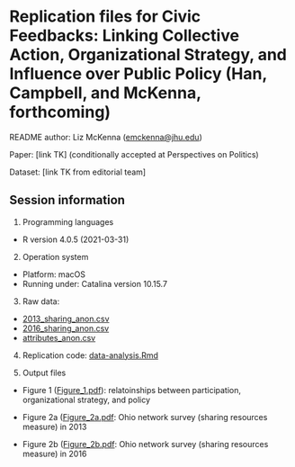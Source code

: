 # Replication files for Civic Feedbacks: Linking Collective Action, Organizational Strategy, and Influence over Public Policy (Han, Campbell, and McKenna, forthcoming)

README author: Liz McKenna (emckenna@jhu.edu)

Paper: [link TK] (conditionally accepted at Perspectives on Politics)

Dataset: [link TK from editorial team]

## Session information

1. Programming languages
* R version 4.0.5 (2021-03-31)

2. Operation system 
* Platform: macOS 
* Running under: Catalina version 10.15.7

3. Raw data:
* [2013_sharing_anon.csv](https://raw.githubusercontent.com/p3lab/civic-feedbacks/main/raw_data/2013_sharing_anon.csv)
* [2016_sharing_anon.csv](https://raw.githubusercontent.com/p3lab/civic-feedbacks/main/raw_data/2016_sharing_anon.csv)
* [attributes_anon.csv](https://raw.githubusercontent.com/p3lab/civic-feedbacks/main/raw_data/attributes_anon.csv)

4. Replication code: [data-analysis.Rmd](https://github.com/p3lab/civic-feedbacks/blob/main/code/data-analysis.Rmd)

5. Output files 
* Figure 1 ([Figure_1.pdf](https://github.com/p3lab/civic-feedbacks/blob/main/output/Figure_1.pdf)): relatoinships between participation, organizational strategy, and policy
 
* Figure 2a ([Figure_2a.pdf](https://github.com/p3lab/civic-feedbacks/blob/main/output/Figure_2a.pdf): Ohio network survey (sharing resources measure) in 2013
* Figure 2b ([Figure_2b.pdf](https://github.com/p3lab/civic-feedbacks/blob/main/output/Figure_2b.pdf): Ohio network survey (sharing resources measure) in 2016

